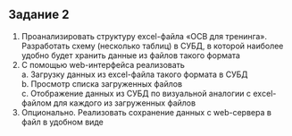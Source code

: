 ## Задание 2

1. Проанализировать структуру excel-файла «ОСВ для тренинга». Разработать схему (несколько таблиц) в СУБД, в которой наиболее удобно будет хранить данные из файлов такого формата  
2.	С помощью web-интерфейса реализовать  
a.	Загрузку данных из excel-файла такого формата в СУБД  
b.	Просмотр списка загруженных файлов  
c.	Отображение данных из СУБД по визуальной аналогии с exсel-файлом для каждого из загруженных файлов  
3.	Опционально. Реализовать сохранение данных с web-сервера в файл в удобном виде   
